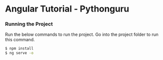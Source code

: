 # Angular Tutorial - Pythonguru


### Running the Project


Run the below commands to run the project. Go into the project folder to run this command.

```sh
$ npm install
$ ng serve -o
```
